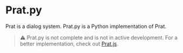 # Prat.py

Prat is a dialog system. Prat.py is a Python implementation of Prat.

> ⚠️ Prat.py is not complete and is not in active development. For a better implementation, check out [Prat.js](https://github.com/magnetenstad/prat.js).
